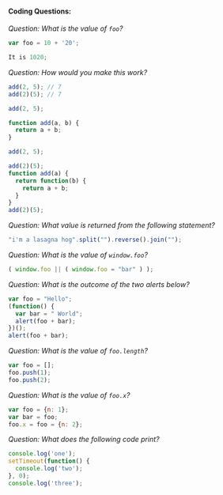 #### Coding Questions:

*Question: What is the value of `foo`?*
```javascript
var foo = 10 + '20';

It is 1020;
```

*Question: How would you make this work?*
```javascript
add(2, 5); // 7
add(2)(5); // 7

add(2, 5);

function add(a, b) {
  return a + b;
}

add(2, 5);

add(2)(5);
function add(a) {
  return function(b) {
    return a + b;
  }
}
add(2)(5);
```

*Question: What value is returned from the following statement?*
```javascript
"i'm a lasagna hog".split("").reverse().join("");
```

*Question: What is the value of `window.foo`?*
```javascript
( window.foo || ( window.foo = "bar" ) );
```

*Question: What is the outcome of the two alerts below?*
```javascript
var foo = "Hello";
(function() {
  var bar = " World";
  alert(foo + bar);
})();
alert(foo + bar);
```

*Question: What is the value of `foo.length`?*
```javascript
var foo = [];
foo.push(1);
foo.push(2);
```

*Question: What is the value of `foo.x`?*
```javascript
var foo = {n: 1};
var bar = foo;
foo.x = foo = {n: 2};
```

*Question: What does the following code print?*
```javascript
console.log('one');
setTimeout(function() {
  console.log('two');
}, 0);
console.log('three');
```
